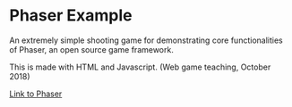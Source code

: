 # Phaser Example
An extremely simple shooting game for demonstrating core functionalities of Phaser, an open source game framework.

This is made with HTML and Javascript. (Web game teaching, October 2018)

[Link to Phaser](https://github.com/photonstorm/phaser)
